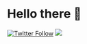 # Hello there 👋

[![Twitter Follow](https://img.shields.io/twitter/follow/devnicoolas?label=Follow)](https://twitter.com/intent/follow?screen_name=devnicoolas)
![](https://visitor-badge.glitch.me/badge?page_id=dvlprnicolas.dvlprnicolas)
